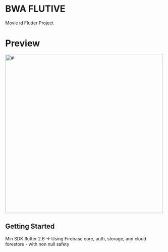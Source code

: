 # BWA FLUTIVE
Movie id Flutter Project

# Preview
<img src="https://user-images.githubusercontent.com/50306963/143522331-6307a962-fd56-4901-bc33-f403fd848a2d.png" alt="#" style="width:500px;"/>

## Getting Started

Min SDK flutter 2.6 -> 
Using Firebase core, auth, storage, and cloud forestore - with non null safety
